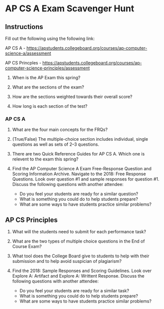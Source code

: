 # AP CS A Exam Scavenger Hunt

## Instructions

Fill out the following using the following link:

AP CS A - https://apstudents.collegeboard.org/courses/ap-computer-science-a/assessment

AP CS Princples - https://apstudents.collegeboard.org/courses/ap-computer-science-principles/assessment

1. When is the AP Exam this spring?

2. What are the sections of the exam?

3. How are the sections weighted towards their overall score?

4. How long is each section of the test?

### AP CS A

1. What are the four main concepts for the FRQs?

2. (True/False) The multiple-choice section includes individual, single questions as well as sets of 2–3 questions.

3. There are two Quick Reference Guides for AP CS A. Which one is relevent to the exam this spring?

4. Find the AP Computer Science A Exam Free-Response Question and Scoring Information Archive. Navigate to the 2018: Free Response Questions. Look over question #1 and sample responses for question #1. Discuss the following questions with another attendee:

    * Do you feel your students are ready for a similar question?
    * What is something you could do to help students prepare?
    * What are some ways to have students practice similar problems?

## AP CS Principles

1. What will the students need to submit for each performance task?

2. What are the two types of multiple choice questions in the End of Course Exam?

3. What tool does the College Board give to students to help with their submission and to help avoid suspician of plagiarism?

4. Find the 2018: Sample Responses and Scoring Guidelines. Look over Explore A: Artifact and Explore A: Writtent Response. Discuss the following questions with another attendee:

    * Do you feel your students are ready for a similar task?
    * What is something you could do to help students prepare?
    * What are some ways to have students practice similar problems?
